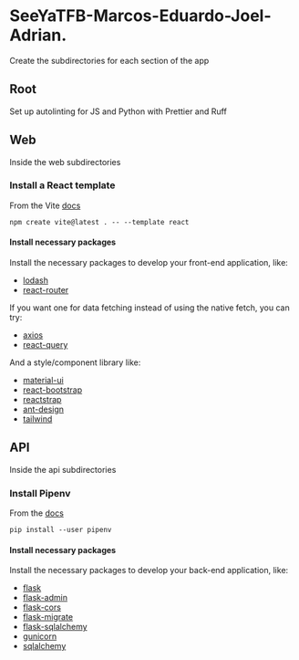 # SeeYaTFB-Marcos-Eduardo-Joel-Adrian.
Create the subdirectories for each section of the app

## Root

Set up autolinting for JS and Python with Prettier and Ruff

## Web

Inside the web subdirectories

### Install a React template

From the Vite [docs](https://vite.dev/guide/#scaffolding-your-first-vite-project)

```shell
npm create vite@latest . -- --template react
```

#### Install necessary packages

Install the necessary packages to develop your front-end application, like:

- [lodash](https://github.com/lodash/lodash?tab=readme-ov-file#installation)
- [react-router](https://reactrouter.com/start/library/installation)

If you want one for data fetching instead of using the native fetch, you can try:

- [axios](https://axios-http.com/docs/intro)
- [react-query](https://tanstack.com/query/latest/docs/framework/react/installation)

And a style/component library like:

- [material-ui](https://mui.com/material-ui/getting-started/installation/)
- [react-bootstrap](https://react-bootstrap.netlify.app/docs/getting-started/introduction)
- [reactstrap](https://reactstrap.github.io/?path=/docs/home-installation--page#getting-started)
- [ant-design](https://ant.design/docs/react/use-with-vite)
- [tailwind](https://tailwindcss.com/docs/installation/using-vite)

## API

Inside the api subdirectories

### Install Pipenv

From the [docs](https://pipenv.pypa.io/en/latest/installation.html#preferred-installation-of-pipenv)

```shell
pip install --user pipenv
```

#### Install necessary packages

Install the necessary packages to develop your back-end application, like:

- [flask](https://flask.palletsprojects.com/en/stable/installation/)
- [flask-admin](https://flask-admin.readthedocs.io/en/latest/introduction/#getting-started)
- [flask-cors](https://pypi.org/project/Flask-Cors/)
- [flask-migrate](https://flask-migrate.readthedocs.io/en/latest/#installation)
- [flask-sqlalchemy](https://flask-sqlalchemy.readthedocs.io/en/stable/quickstart/#installation)
- [gunicorn](https://gunicorn.org/)
- [sqlalchemy](https://docs.sqlalchemy.org/en/20/intro.html#installation)